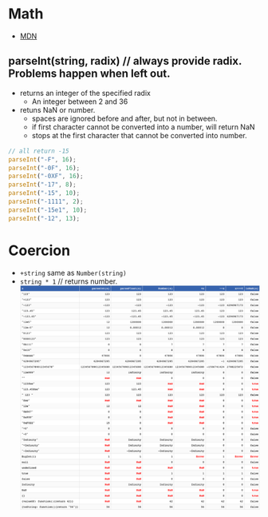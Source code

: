 # Math

- [MDN](https://developer.mozilla.org/en-US/docs/Web/JavaScript/Reference/Global_Objects/Math)

## parseInt(string, radix) // always provide radix. Problems happen when left out.

- returns an integer of the specified radix
  - An integer between 2 and 36
- retuns NaN or number.
  - spaces are ignored before and after, but not in between.
  - if first character cannot be converted into a number, will return NaN
  - stops at the first character that cannot be converted into number.

```js
// all return -15
parseInt("-F", 16);
parseInt("-0F", 16);
parseInt("-0XF", 16);
parseInt("-17", 8);
parseInt("-15", 10);
parseInt("-1111", 2);
parseInt("-15e1", 10);
parseInt("-12", 13);
```

# Coercion

- `+string` same as `Number(string)`
- `string * 1` // returns number.
  <a href="https://stackoverflow.com/questions/17106681/parseint-vs-unary-plus-when-to-use-which"><img src="./images/parseIntvsplus.png" alt="coercion table"></a>
